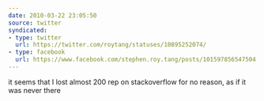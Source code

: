 ```yaml
---
date: 2010-03-22 23:05:50
source: twitter
syndicated:
- type: twitter
  url: https://twitter.com/roytang/statuses/10895252074/
- type: facebook
  url: https://www.facebook.com/stephen.roy.tang/posts/101597856547504
---
```


it seems that I lost almost 200 rep on stackoverflow for no reason, as if it was never there